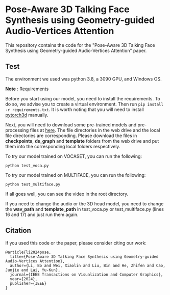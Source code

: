 # Pose-Aware 3D Talking Face Synthesis using Geometry-guided Audio-Vertices Attention

This repository contains the code for the "Pose-Aware 3D Talking Face Synthesis using Geometry-guided Audio-Vertices Attention" paper.


## Test
The environment we used was python 3.8, a 3090 GPU, and Windows OS.

**Note** : Requirements

Before you start using our model, you need to install the requirements. To do so, we advise you to create a virtual environment. Then run `pip install -r requirements.txt`. It is worth noting that you will need to install [pytorch3d](https://github.com/facebookresearch/pytorch3d/blob/main/INSTALL.md) manually.

Next, you will need to download some pre-trained models and pre-processing files at [here](). The file directories in the web drive and the local file directories are corresponding. Please download the files in **checkpoints**, **ds_graph** and **template** folders from the web drive and put them into the corresponding local folders respectively.

To try our model trained on VOCASET, you can run the following:
```shell
python test_voca.py
```

To try our model trained on MULTIFACE, you can run the following:
```shell
python test_multiface.py
```

If all goes well, you can see the video in the root directory.

If you need to change the audio or the 3D head model, you need to change the **wav_path** and **template_path** in test_voca.py or test_multiface.py (lines 16 and 17) and just run them again.


## Citation
If you used this code or the paper, please consider citing our work:
```
@article{li2024pose,
  title={Pose-Aware 3D Talking Face Synthesis using Geometry-guided Audio-Vertices Attention},
  author={Li, Bo and Wei, Xiaolin and Liu, Bin and He, Zhifen and Cao, Junjie and Lai, Yu-Kun},
  journal={IEEE Transactions on Visualization and Computer Graphics},
  year={2024},
  publisher={IEEE}
}
```
